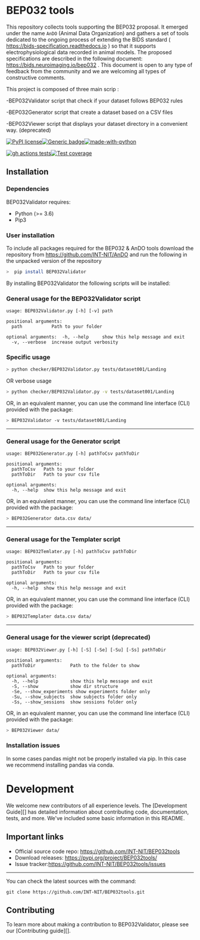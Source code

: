 # BEP032 tools

This repository collects tools supporting the BEP032 proposal. It emerged under the name `AnDO` (Animal Data Organization) and gathers a set of tools dedicated to the ongoing process of extending the BIDS standard ( https://bids-specification.readthedocs.io  ) so that it supports electrophysiological data recorded in animal models.  The proposed specifications are described in the following document: https://bids.neuroimaging.io/bep032 . This document is open to any type of feedback from the community and we are welcoming all types of constructive comments.

This project is composed of three main scrip :

-BEP032Validator script that check if your dataset follows BEP032 rules

-BEP032Generator script that create a dataset based on a CSV files

-BEP032Viewer script that displays your dataset directory in a convenient way. (deprecated)

[![PyPI license](https://img.shields.io/pypi/l/ansicolortags.svg)](https://pypi.python.org/pypi/ansicolortags/)[![Generic badge](https://travis-ci.org/INT-NIT/BidsValidatorA.svg?branch=master)](https://shields.io/)[![made-with-python](https://img.shields.io/badge/Made%20with-Python-1f425f.svg)](https://www.python.org/)

[![gh actions tests](https://github.com/INT-NIT/BEP032tools/workflows/run-tests/badge.svg?branch=master)](https://github.com/INT-NIT/BEP032tools/actions)[![Test coverage](https://coveralls.io/repos/github/INT-NIT/BEP032tools/badge.svg?branch=master)](https://coveralls.io/github/INT-NIT/BEP032tools?branch=master)

## Installation

### Dependencies

BEP032Validator requires:

- Python (>= 3.6)
- Pip3

### User installation

To include all packages required for the BEP032 & AnDO tools download the repository from https://github.com/INT-NIT/AnDO and run the following in the unpacked version of the repository
```bash
>  pip install BEP032Validator
```

By installing BEP032Validator the following scripts will be installed:

### General usage for the BEP032Validator script

```term
usage: BEP032Validator.py [-h] [-v] path

positional arguments:
  path           Path to your folder

optional arguments:  -h, --help     show this help message and exit
  -v, --verbose  increase output verbosity

```

### Specific usage

```bash
> python checker/BEP032Validator.py tests/dataset001/Landing
```

OR verbose usage

```bash
> python checker/BEP032Validator.py -v tests/dataset001/Landing

```
OR, in an equivalent manner, you can use the command line interface (CLI) provided with the package:

```bash
> BEP032Validator -v tests/dataset001/Landing

```

-----------
### General usage for the Generator script 

```term
usage: BEP032Generator.py [-h] pathToCsv pathToDir

positional arguments:
  pathToCsv   Path to your folder
  pathToDir   Path to your csv file

optional arguments:
  -h, --help  show this help message and exit
```

OR, in an equivalent manner, you can use the command line interface (CLI) provided with the package:

```bash
> BEP032Generator data.csv data/

```
-----------

### General usage for the Templater script 

```term
usage: BEP032Temlater.py [-h] pathToCsv pathToDir

positional arguments:
  pathToCsv   Path to your folder
  pathToDir   Path to your csv file

optional arguments:
  -h, --help  show this help message and exit
```

OR, in an equivalent manner, you can use the command line interface (CLI) provided with the package:

```bash
> BEP032Templater data.csv data/

```
-----------

### General usage for the viewer script (deprecated)

```term
usage: BEP032Viewer.py [-h] [-S] [-Se] [-Su] [-Ss] pathToDir

positional arguments:
  pathToDir             Path to the folder to show
  
optional arguments:
  -h, --help            show this help message and exit
  -S, --show            show dir structure
  -Se, --show_experiments show experiments folder only
  -Su, --show_subjects  show subjects folder only
  -Ss, --show_sessions  show sessions folder only
```


OR, in an equivalent manner, you can use the command line interface (CLI) provided with the package:

```bash
> BEP032Viewer data/

```

### Installation issues

In some cases pandas might not be properly installed via pip. In this case we recommend installing pandas via conda.

# Development

We welcome new contributors of all experience levels.  The
[Development Guide][] has detailed information about contributing code,
documentation, tests, and more. We've included some basic information in
this README.

Important links
---------------

-   Official source code repo: https://github.com/INT-NIT/BEP032tools
-   Download releases: https://pypi.org/project/BEP032tools/
-   Issue tracker:https://github.com/INT-NIT/BEP032tools/issues

-----------

You can check the latest sources with the command:

    git clone https://github.com/INT-NIT/BEP032tools.git
    
Contributing
------------

To learn more about making a contribution to BEP032Validator, please see
our [Contributing guide][].

